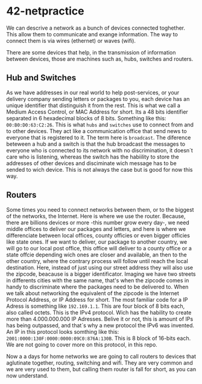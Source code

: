 # 42-netpractice

We can descrive a network as a bunch of devices connected toghether. This allow them to communicate and exange information. The way to connect them is via wires (ethernet) or waves (wifi).

There are some devices that help, in the transmission of information between devices, those are machines such as, hubs, switches and routers.

## Hub and Switches

As we have addresses in our real world to help post-services, or your delivery company sending letters or packages to you, each device has an unique identifier that distinguish it from the rest. This is what we call a Medium Access Control, or MAC Address for short. Its a 48 bits identifier separated in 6 hexadecimal blocks of 8 bits. Something like this: `00:B0:D0:63:C2:26`. This is what `hubs` and `switches` use to connect from and to other devices. They act like a communication office that send news to everyone that is registered to it. The term here is `broadcast`. The diference beteween a hub and a switch is that the hub broadcast the messages to everyone who is connected to its network with no discrimination, it doesn´t care who is listening, whereas the switch has the habiility to store the addresses of other devices and disciminate wich message has to be sended to wich device. This is not always the case but is good for now this way.

## Routers

Some times you need to connect networks between them, or to the biggest of the networks, the Internet. Here is where we use the router. Because, there are billions devices or more -this number grow every day-, we need middle offices to deliver our packages and letters, and here is where we differenciate between local offices, county officies or even bigger officies like state ones. If we want to deliver, our package to another country, we will go to our local post office, this office will deliver to a county office or a state offcie depending wich ones are closer and available, an then to the other country, where the contrary process will follow until reach the local destination. Here, instead of just using our street address they will also use the zipcode, beacause is a bigger identificator. Imaging we have two streets in differents cities with the same name, that's when the zipcode comes in handy to discriminate where the packages need to be delivered to. When we talk about networking the equivalent of the zipcode is the Internet Protocol Address, or IP Address for short. The most familiar code for a IP Adress is something like `192.169.1.1`. This are four block of 8 bits each, also called octets. This is the IPv4 protocol. Wich has the hability to create more than 4.000.000.000 IP Adresses. Belive it or not, this is amount of IPs has being outpassed, and that´s why a new protocol the IPv6 was invented. An IP in this protocol looks somthing like this: `2001:0000:130F:0000:0000:09C0:876A:130B`. This is 8 block of 16-bits each. We are not going to cover more on this protocol, in this repo.

Now a a days for home networks we are going to call routers to devices that aglutinate together, routing, switching and wifi. They are very common and we are very used to them, but calling them router is fall for short, as you can now understand.

